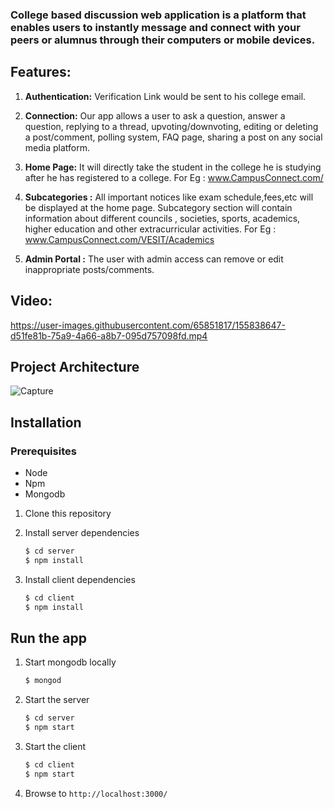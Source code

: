 ### College based discussion web application is a platform that enables users to instantly message and connect with your peers or alumnus through their computers or mobile devices.

## Features: 

1. **Authentication:** Verification Link would be sent to his college email.

2. **Connection:** Our app allows a  user to ask a question, answer a question, replying to a thread, upvoting/downvoting, editing or deleting a post/comment, polling system, FAQ page, sharing a post on any social media platform.
 
3. **Home Page:** It will directly take the student in the college he is studying after he has registered to a college. For Eg : www.CampusConnect.com/

4. **Subcategories :** All important notices like exam schedule,fees,etc will be displayed at the home page. Subcategory section will contain information about different councils , societies, sports, academics, higher education and other extracurricular activities. For Eg :  www.CampusConnect.com/VESIT/Academics

5. **Admin Portal :** The user with admin access can remove or edit inappropriate posts/comments.


## Video:

https://user-images.githubusercontent.com/65851817/155838647-d51fe81b-75a9-4a66-a8b7-095d757098fd.mp4

## Project Architecture
![Capture](https://user-images.githubusercontent.com/65851817/155843751-afd90f05-29eb-4a38-aee2-d0e4b75c3874.PNG)


## Installation

### Prerequisites

* Node
* Npm
* Mongodb

1. Clone this repository

2. Install server dependencies
    ```bash
    $ cd server
    $ npm install
    ```
3. Install client dependencies
    ```bash
    $ cd client
    $ npm install
    ```

## Run the app

1. Start mongodb locally
    ```bash
    $ mongod
    ```
2. Start the server
    ```bash
    $ cd server
    $ npm start
    ```
3. Start the client
    ```bash
    $ cd client
    $ npm start
    ```
4. Browse to `http://localhost:3000/`



